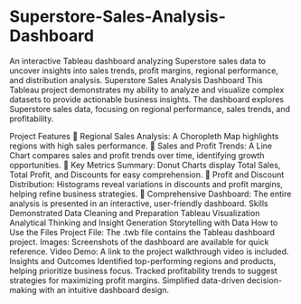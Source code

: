 # Superstore-Sales-Analysis-Dashboard
An interactive Tableau dashboard analyzing Superstore sales data to uncover insights into sales trends, profit margins, regional performance, and distribution analysis. 
Superstore Sales Analysis Dashboard
This Tableau project demonstrates my ability to analyze and visualize complex datasets to provide actionable business insights. The dashboard explores Superstore sales data, focusing on regional performance, sales trends, and profitability.

Project Features
📌 Regional Sales Analysis: A Choropleth Map highlights regions with high sales performance.
📌 Sales and Profit Trends: A Line Chart compares sales and profit trends over time, identifying growth opportunities.
📌 Key Metrics Summary: Donut Charts display Total Sales, Total Profit, and Discounts for easy comprehension.
📌 Profit and Discount Distribution: Histograms reveal variations in discounts and profit margins, helping refine business strategies.
📌 Comprehensive Dashboard: The entire analysis is presented in an interactive, user-friendly dashboard.
Skills Demonstrated
Data Cleaning and Preparation
Tableau Visualization
Analytical Thinking and Insight Generation
Storytelling with Data
How to Use the Files
Project File: The .twb file contains the Tableau dashboard project.
Images: Screenshots of the dashboard are available for quick reference.
Video Demo: A link to the project walkthrough video is included.
Insights and Outcomes
Identified top-performing regions and products, helping prioritize business focus.
Tracked profitability trends to suggest strategies for maximizing profit margins.
Simplified data-driven decision-making with an intuitive dashboard design.
